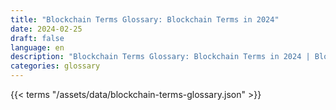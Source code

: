 ```yaml
---
title: "Blockchain Terms Glossary: Blockchain Terms in 2024"  
date: 2024-02-25
draft: false
language: en
description: "Blockchain Terms Glossary: Blockchain Terms in 2024 | Blockchain Terms Glossary"
categories: glossary
---
```


{{< terms "/assets/data/blockchain-terms-glossary.json" >}}